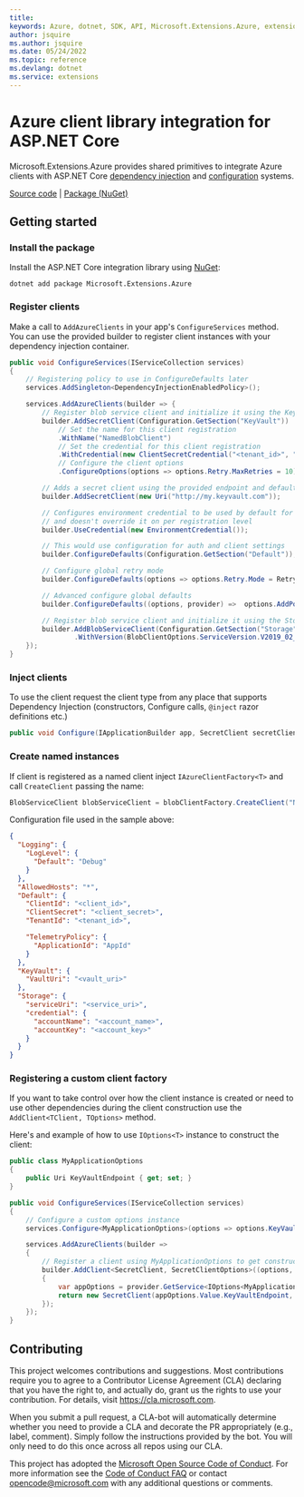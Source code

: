```yaml
---
title: 
keywords: Azure, dotnet, SDK, API, Microsoft.Extensions.Azure, extensions
author: jsquire
ms.author: jsquire
ms.date: 05/24/2022
ms.topic: reference
ms.devlang: dotnet
ms.service: extensions
---
```

# Azure client library integration for ASP.NET Core

Microsoft.Extensions.Azure provides shared primitives to integrate Azure clients with ASP.NET Core [dependency injection][dependency_injection] and [configuration][configuration] systems.

[Source code][source_root] | [Package (NuGet)][package]

## Getting started

### Install the package

Install the ASP.NET Core integration library using [NuGet][nuget]:

```dotnetcli
dotnet add package Microsoft.Extensions.Azure
```

### Register clients

Make a call to `AddAzureClients` in your app's `ConfigureServices` method. You can use the provided builder to register client instances with your dependency injection container.

```C# Snippet:ConfigureServices
public void ConfigureServices(IServiceCollection services)
{
    // Registering policy to use in ConfigureDefaults later
    services.AddSingleton<DependencyInjectionEnabledPolicy>();

    services.AddAzureClients(builder => {
        // Register blob service client and initialize it using the KeyVault section of configuration
        builder.AddSecretClient(Configuration.GetSection("KeyVault"))
            // Set the name for this client registration
            .WithName("NamedBlobClient")
            // Set the credential for this client registration
            .WithCredential(new ClientSecretCredential("<tenant_id>", "<client_id>", "<client_secret>"))
            // Configure the client options
            .ConfigureOptions(options => options.Retry.MaxRetries = 10);

        // Adds a secret client using the provided endpoint and default credential set later
        builder.AddSecretClient(new Uri("http://my.keyvault.com"));

        // Configures environment credential to be used by default for all clients that require TokenCredential
        // and doesn't override it on per registration level
        builder.UseCredential(new EnvironmentCredential());

        // This would use configuration for auth and client settings
        builder.ConfigureDefaults(Configuration.GetSection("Default"));

        // Configure global retry mode
        builder.ConfigureDefaults(options => options.Retry.Mode = RetryMode.Exponential);

        // Advanced configure global defaults
        builder.ConfigureDefaults((options, provider) =>  options.AddPolicy(provider.GetService<DependencyInjectionEnabledPolicy>(), HttpPipelinePosition.PerCall));

        // Register blob service client and initialize it using the Storage section of configuration
        builder.AddBlobServiceClient(Configuration.GetSection("Storage"))
                .WithVersion(BlobClientOptions.ServiceVersion.V2019_02_02);
    });
}
```

### Inject clients

To use the client request the client type from any place that supports Dependency Injection (constructors, Configure calls, `@inject` razor definitions etc.)

```C# Snippet:Inject
public void Configure(IApplicationBuilder app, SecretClient secretClient, IAzureClientFactory<BlobServiceClient> blobClientFactory)
```

### Create named instances

If client is registered as a named client inject `IAzureClientFactory<T>` and call `CreateClient` passing the name:

```C# Snippet:ResolveNamed
BlobServiceClient blobServiceClient = blobClientFactory.CreateClient("NamedBlobClient");
```

Configuration file used in the sample above:

``` json
{
  "Logging": {
    "LogLevel": {
      "Default": "Debug"
    }
  },
  "AllowedHosts": "*",
  "Default": {
    "ClientId": "<client_id>",
    "ClientSecret": "<client_secret>",
    "TenantId": "<tenant_id>",

    "TelemetryPolicy": {
      "ApplicationId": "AppId"
    }
  },
  "KeyVault": {
    "VaultUri": "<vault_uri>"
  },
  "Storage": {
    "serviceUri": "<service_uri>",
    "credential": {
      "accountName": "<account_name>",
      "accountKey": "<account_key>"
    }
  }
}
```

### Registering a custom client factory

If you want to take control over how the client instance is created or need to use other dependencies during the client construction use the `AddClient<TClient, TOptions>` method.

Here's and example of how to use `IOptions<T>` instance to construct the client:

```C# Snippet:UsingOptionsForClientConstruction
public class MyApplicationOptions
{
    public Uri KeyVaultEndpoint { get; set; }
}

public void ConfigureServices(IServiceCollection services)
{
    // Configure a custom options instance
    services.Configure<MyApplicationOptions>(options => options.KeyVaultEndpoint = new Uri("http://localhost/"));

    services.AddAzureClients(builder =>
    {
        // Register a client using MyApplicationOptions to get constructor parameters
        builder.AddClient<SecretClient, SecretClientOptions>((options, credential, provider) =>
        {
            var appOptions = provider.GetService<IOptions<MyApplicationOptions>>();
            return new SecretClient(appOptions.Value.KeyVaultEndpoint, credential, options);
        });
    });
}
```

## Contributing
This project welcomes contributions and suggestions. Most contributions require you to agree to a Contributor License Agreement (CLA) declaring that you have the right to, and actually do, grant us the rights to use your contribution. For details, visit https://cla.microsoft.com.

When you submit a pull request, a CLA-bot will automatically determine whether you need to provide a CLA and decorate the PR appropriately (e.g., label, comment). Simply follow the instructions provided by the bot. You will only need to do this once across all repos using our CLA.

This project has adopted the [Microsoft Open Source Code of Conduct][code_of_conduct]. For more information see the [Code of Conduct FAQ][code_of_conduct_faq] or contact opencode@microsoft.com with any additional questions or comments.


<!-- LINKS -->
[source_root]: https://github.com/Azure/azure-sdk-for-net/tree/main/sdk/extensions/Microsoft.Extensions.Azure/src
[nuget]: https://www.nuget.org/
[package]: https://www.nuget.org/packages/Microsoft.Extensions.Azure/
[configuration]: /aspnet/core/fundamentals/configuration/?view=aspnetcore-3.0
[dependency_injection]: /aspnet/core/fundamentals/dependency-injection?view=aspnetcore-3.0
[code_of_conduct]: https://opensource.microsoft.com/codeofconduct/
[code_of_conduct_faq]: https://opensource.microsoft.com/codeofconduct/faq/

